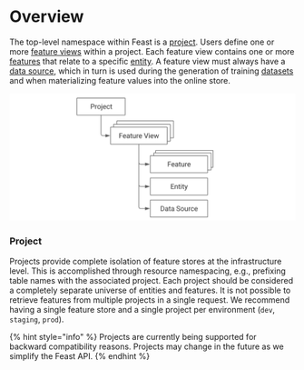 # Overview

The top-level namespace within Feast is a [project](data-model-and-concepts.md#project). Users define one or more [feature views](data-model-and-concepts.md#feature-view) within a project. Each feature view contains one or more [features](data-model-and-concepts.md#feature) that relate to a specific [entity](data-model-and-concepts.md#entity). A feature view must always have a [data source](data-model-and-concepts.md#data-source), which in turn is used during the generation of training [datasets](data-model-and-concepts.md#dataset) and when materializing feature values into the online store. 

![](../.gitbook/assets/image%20%287%29.png)

### Project

Projects provide complete isolation of feature stores at the infrastructure level. This is accomplished through resource namespacing, e.g., prefixing table names with the associated project. Each project should be considered a completely separate universe of entities and features. It is not possible to retrieve features from multiple projects in a single request. We recommend having a single feature store and a single project per environment \(`dev`, `staging`, `prod`\).

{% hint style="info" %}
Projects are currently being supported for backward compatibility reasons. Projects may change in the future as we simplify the Feast API.
{% endhint %}

### 

